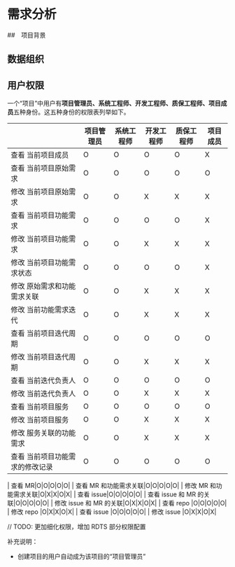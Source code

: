 # 需求分析

##　项目背景



## 数据组织



## 用户权限

一个“项目”中用户有**项目管理员、系统工程师、开发工程师、质保工程师、项目成员**五种身份。这五种身份的权限表列举如下。

|                             | 项目管理员 | 系统工程师 | 开发工程师 | 质保工程师 | 项目成员 |
| --------------------------- | ---------- | ---------- | ---------- | ---------- | -------- |
| 查看 当前项目成员 | O          | O          | O          | O          | X        |
| 查看 当前项目原始需求|O|O|O|O|O|
| 修改 当前项目原始需求|O|O|X|X|X|
| 查看 当前项目功能需求|O|O|O|O|X|
| 修改 当前项目功能需求|O|O|X|X|X|
| 修改 当前项目功能需求状态|O|O|O|O|X|
| 修改 原始需求和功能需求关联|O|O|X|X|X|
| 修改 当前功能需求迭代|O|O|X|X|X|
| 查看 当前项目迭代周期|O|O|O|O|O|
| 修改 当前项目迭代周期|O|O|X|X|X|
| 查看 当前迭代负责人|O|O|O|O|O|
| 修改 当前迭代负责人|O|O|X|X|X|
| 查看 当前项目服务|O|O|O|O|O|
| 修改 当前项目服务|O|O|X|X|X|
| 修改 服务关联的功能需求 |O|O|X|X|X|
| 查看 当前项目功能需求的修改记录|O|O|O|O|O|

| 查看 MR|O|O|O|O|O|
| 查看 MR 和功能需求关联|O|O|O|O|O|
| 修改 MR 和功能需求关联|O|X|X|O|X|
| 查看 issue|O|O|O|O|O|
| 查看 issue 和 MR 的关联|O|O|O|O|O|
| 修改 issue 和 MR 的关联|O|X|X|O|X|
| 查看 repo |O|O|O|O|O|
| 修改 repo |O|X|X|O|X|
| 查看 issue |O|O|O|O|O|
| 修改 issue |O|X|X|O|X|


// TODO: 更加细化权限，增加 RDTS 部分权限配置

补充说明：

+ 创建项目的用户自动成为该项目的“项目管理员”